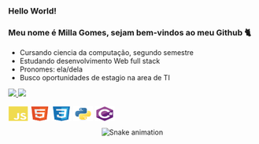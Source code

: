 ### Hello World! 
### Meu nome é Milla Gomes, sejam bem-vindos ao meu Github 🐈

- Cursando ciencia da computação, segundo semestre
- Estudando desenvolvimento Web full stack 
- Pronomes: ela/dela
- Busco oportunidades de estagio na area de TI

<div>
  <a href="https://github.com/millagmgomes">
    <img height="180em" src="https://github-readme-stats.vercel.app/api?username=millagmgomes&count_private=true&include_all_commits=true&show_icons=true&theme=dracula&hide_border=false&show_owner=true"/>
    <img height="150em" src="https://github-readme-stats.vercel.app/api/top-langs/?username=millagmgomes&theme=dracula&hide_border=false&&layout=compact"/>
  </a>
</div>

<div style="display: inline_block"><br>
  <img align="center" alt="Milla-Js" height="30" width="40" src="https://raw.githubusercontent.com/devicons/devicon/master/icons/javascript/javascript-plain.svg">
  <img align="center" alt="Milla-HTML" height="30" width="40" src="https://raw.githubusercontent.com/devicons/devicon/master/icons/html5/html5-original.svg">
  <img align="center" alt="Milla-CSS" height="30" width="40" src="https://raw.githubusercontent.com/devicons/devicon/master/icons/css3/css3-original.svg">
  <img align="center" alt="Milla-Python" height="30" width="40" src="https://raw.githubusercontent.com/devicons/devicon/master/icons/python/python-original.svg">
  <img align="center" alt="Milla-Csharp" height="30" width="40" src="https://raw.githubusercontent.com/devicons/devicon/master/icons/csharp/csharp-original.svg">
  



</div>

<div align="center">

  ![Snake animation](https://github.com/danielbped/danielbped/blob/output/github-contribution-grid-snake.svg)

</div>

<div align="center">

